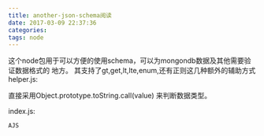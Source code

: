 ```yaml
---
title: another-json-schema阅读
date: 2017-03-09 22:37:36
categories:
tags: node
---
```

这个node包用于可以方便的使用schema，可以为mongondb数据及其他需要验证数据格式的
地方。
其支持了gt,get,lt,lte,enum,还有正则这几种额外的辅助方式
helper.js:

   直接采用Object.prototype.toString.call(value)
   来判断数据类型。


index.js:

    AJS
